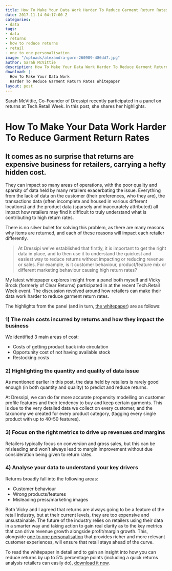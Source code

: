 ```yaml
---
title: How To Make Your Data Work Harder To Reduce Garment Return Rates
date: 2017-11-14 04:17:00 Z
categories:
- data
tags:
- data
- returns
- how to reduce returns
- retail
- one to one personalisation
image: "/uploads/alexandra-gorn-260989-486dd7.jpg"
author: Sarah McVittie
description: How To Make Your Data Work Harder To Reduce Garment Return Rates.
download: |-
  How To Make Your Data Work
  Harder To Reduce Garment Return Rates Whitepaper
layout: post
---
```


Sarah McVittie, Co-Founder of Dressipi recently participated in a panel on returns at Tech.Retail Week. In this post, she shares her highlights.

# How To Make Your Data Work Harder To Reduce Garment Return Rates

## It comes as no surprise that returns are expensive business for retailers, carrying a hefty hidden cost.

They can impact so many areas of operations, with the poor quality and sparsity of data held by many retailers exacerbating the issue. Everything from the lack of data on the customer (their preferences, who they are), the transactions data (often incomplete and housed in various different locations) and the product data (sparsely and inaccurately attributed) all impact how retailers may find it difficult to truly understand what is contributing to high return rates.

There is no silver bullet for solving this problem, as there are many reasons why items are returned, and each of these reasons will impact each retailer differently.
 
> At Dressipi we’ve established that firstly, it is important to get the right data in place, and to then use it to understand the quickest and easiest way to reduce returns without impacting or reducing revenue or sales. For example, is it customer behaviour, product/feature mix or different marketing behaviour causing high return rates? 
 
My latest whitepaper explores insight from a panel both myself and Vicky Brock (formerly of Clear Returns) participated in at the recent Tech.Retail Week event. The discussion revolved around how retailers can make their data work harder to reduce garment return rates.
 
The highlights from the panel (and in turn, [the whitepaper](/downloads/how-to-make-your-data-work-harder-to-reduce-garment-return-rates-whitepaper/)) are as follows:

### 1) The main costs incurred by returns and how they impact the business

We identified 3 main areas of cost:

* Costs of getting product back into circulation
* Opportunity cost of not having available stock
* Restocking costs

### 2) Highlighting the quantity and quality of data issue

As mentioned earlier in this post, the data held by retailers is rarely good enough (in both quantity and quality) to predict and reduce returns. 

At Dressipi, we can do far more accurate propensity modelling on customer profile features and their tendency to buy and keep certain garments. This is due to the very detailed data we collect on every customer, and the taxonomy we created for every product category, (tagging every single product with up to 40-50 features). 

### 3) Focus on the right metrics to drive up revenues *and* margins

Retailers typically focus on conversion and gross sales, but this can be misleading and won’t always lead to margin improvement without due consideration being given to return rates.

### 4) Analyse your data to understand your key drivers

Returns broadly fall into the following areas:

* Customer behaviour
* Wrong products/features
* Misleading press/marketing images


Both Vicky and I agreed that returns are always going to be a feature of the retail industry, but at their current levels, they are too expensive and unsustainable. The future of the industry relies on retailers using their data in a smarter way and taking action to gain real clarity as to the key metrics that can drive revenue growth alongside profit/margin growth. This, alongside [one to one personalisation](/one-to-one-personalisation/) that provides richer and more relevant customer experiences, will ensure that retail stays ahead of the curve.

To read the whitepaper in detail and to gain an insight into how you can reduce returns by up to 5% percentage points (including a quick returns analysis retailers can easily do), [download it now](/downloads/how-to-make-your-data-work-harder-to-reduce-garment-return-rates-whitepaper/).
